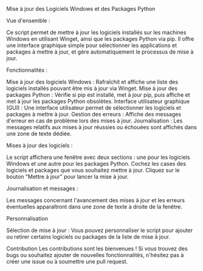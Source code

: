 Mise à jour des Logiciels Windows et des Packages Python

Vue d'ensemble :

Ce script permet de mettre à jour les logiciels installés sur les machines Windows en utilisant Winget, ainsi que les packages Python via pip. 
Il offre une interface graphique simple pour sélectionner les applications et packages à mettre à jour, et gère automatiquement le processus de mise à jour.


Fonctionnalités :

Mise à jour des logiciels Windows : Rafraîchit et affiche une liste des logiciels installés pouvant être mis à jour via Winget.
Mise à jour des packages Python : Vérifie si pip est installé, met à jour pip, puis affiche et met à jour les packages Python obsolètes.
Interface utilisateur graphique (GUI) : Une interface utilisateur permet de sélectionner les logiciels et packages à mettre à jour.
Gestion des erreurs : Affiche des messages d'erreur en cas de problème lors des mises à jour.
Journalisation : Les messages relatifs aux mises à jour réussies ou échouées sont affichés dans une zone de texte dédiée.


Mises à jour des logiciels :

Le script affichera une fenêtre avec deux sections : une pour les logiciels Windows et une autre pour les packages Python.
Cochez les cases des logiciels et packages que vous souhaitez mettre à jour.
Cliquez sur le bouton "Mettre à jour" pour lancer la mise à jour.


Journalisation et messages :

Les messages concernant l'avancement des mises à jour et les erreurs éventuelles apparaîtront dans une zone de texte à droite de la fenêtre.


Personnalisation

Sélection de mise à jour : Vous pouvez personnaliser le script pour ajouter ou retirer certains logiciels ou packages de la liste de mise à jour.

Contribution
Les contributions sont les bienvenues ! Si vous trouvez des bugs ou souhaitez ajouter de nouvelles fonctionnalités, n'hésitez pas à créer une issue ou à soumettre une pull request.
